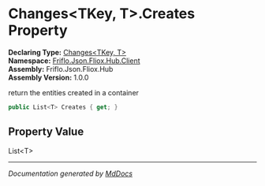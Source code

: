 ﻿<!--  
  <auto-generated>   
    The contents of this file were generated by a tool.  
    Changes to this file may be list if the file is regenerated  
  </auto-generated>   
-->

# Changes\<TKey, T\>.Creates Property

**Declaring Type:** [Changes\<TKey, T\>](../index.md)  
**Namespace:** [Friflo.Json.Fliox.Hub.Client](../../index.md)  
**Assembly:** Friflo.Json.Fliox.Hub  
**Assembly Version:** 1.0.0

 return the entities created in a container 

```csharp
public List<T> Creates { get; }
```

## Property Value

List\<T\>

___

*Documentation generated by [MdDocs](https://github.com/ap0llo/mddocs)*
